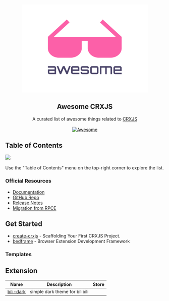 <p align="center">
  <br>
  <img width="400" src="./assets/awesome-logo.svg" alt="logo of awesome-vite repository">
</p>

<h2 align='center'>Awesome CRXJS</h2>

<p align='center'>
  A curated list of awesome things related to <a href='https://github.com/crxjs/chrome-extension-tools'>CRXJS</a>
  <br>
  <br>

  <a href='https://github.com/sindresorhus/awesome'>
    <img src='https://cdn.rawgit.com/sindresorhus/awesome/d7305f38d29fed78fa85652e3a63e154dd8e8829/media/badge.svg' alt='Awesome'>
  </a>
</p>


## Table of Contents

<img src="https://user-images.githubusercontent.com/11247099/112722104-819b8a80-8f42-11eb-82f5-dfc2dd5d8a77.png" height="32" />

Use the "Table of Contents" menu on the top-right corner to explore the list.

<!-- document-render-start-flag -->

<!-- badges -->
[edge]: https://raw.githubusercontent.com/alrra/browser-logos/master/src/edge/edge_16x16.png
[firefox]: https://raw.githubusercontent.com/alrra/browser-logos/master/src/firefox/firefox_16x16.png
[chrome]: https://raw.githubusercontent.com/alrra/browser-logos/master/src/chrome/chrome_16x16.png
[safari]: https://raw.githubusercontent.com/alrra/browser-logos/master/src/safari/safari_16x16.png

### Official Resources

- [Documentation](https://crxjs.dev/vite-plugin)
- [GitHub Repo](https://github.com/crxjs/chrome-extension-tools)
- [Release Notes](https://github.com/crxjs/chrome-extension-tools/releases)
- [Migration from RPCE](https://github.com/crxjs/migrate)

## Get Started
- [create-crxjs](https://github.com/crxjs/create-crxjs) - Scaffolding Your First CRXJS Project.
- [bedframe](https://www.bedframe.dev/) - Browser Extension Development Framework

### Templates

<!-- ------------------------------------- -->

## Extension

<!-- example: if you publish on store -->
<!-- | [bili-dark](https://github.com/FliPPeDround/bili-dark) | simple dark theme for bilibili | [![edge]](https://microsoftedge.microsoft.com/addons/detail/bili-dark/) [![firefox]](https://addons.mozilla.org/firefox/addon/bili-dark/)<br> [![chrome]](https://chrome.google.com/webstore/detail/bili-dark/jljhjgjhjhjhjhjhjhjhjhjhjhjhjhjhjhjhjhjhj) [![safari]](https://apps.apple.com/app/id1607498040) | -->


|   Name   |   Description   |   Store   |
|  :----:  | :------------:  |  :-----:  |
| [bili-dark](https://github.com/FliPPeDround/bili-dark) | simple dark theme for bilibili | |

